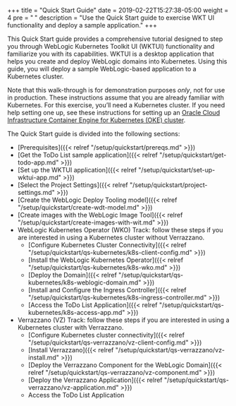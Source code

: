 +++
title = "Quick Start Guide"
date = 2019-02-22T15:27:38-05:00
weight = 4
pre = "<b> </b>"
description = "Use the Quick Start guide to exercise WKT UI functionality and deploy a sample application."
+++

This Quick Start guide provides a comprehensive tutorial designed to step you through WebLogic Kubernetes Toolkit UI (WKTUI)
functionality and familiarize you with its capabilities. WKTUI is a desktop application that helps you create and deploy WebLogic
domains into Kubernetes. Using this guide, you will deploy a sample WebLogic-based application to a Kubernetes cluster.

Note that this walk-through is for demonstration purposes _only_, not for use in production. These instructions assume that you are already familiar with Kubernetes.
For this exercise, you’ll need a Kubernetes cluster. If you need help setting one up, see these instructions for setting up an [Oracle Cloud Infrastructure
Container Engine for Kubernetes (OKE) cluster](https://docs.oracle.com/en-us/iaas/Content/ContEng/Concepts/contengoverview.htm).

The Quick Start guide is divided into the following sections:

- [Prerequisites]({{< relref "/setup/quickstart/prereqs.md" >}})
- [Get the ToDo List sample application]({{< relref "/setup/quickstart/get-todo-app.md" >}})
- [Set up the WKTUI application]({{< relref "/setup/quickstart/set-up-wktui-app.md" >}})
- [Select the Project Settings]({{< relref "/setup/quickstart/project-settings.md" >}})
- [Create the WebLogic Deploy Tooling model]({{< relref "/setup/quickstart/create-wdt-model.md" >}})
- [Create images with the WebLogic Image Tool]({{< relref "/setup/quickstart/create-images-with-wit.md" >}})
- WebLogic Kubernetes Operator (WKO) Track: follow these steps if you are interested in using a Kubernetes cluster without Verrazzano.
  - [Configure Kubernetes Cluster Connectivity]({{< relref "/setup/quickstart/qs-kubernetes/k8s-client-config.md" >}})
  - [Install the WebLogic Kubernetes Operator]({{< relref "/setup/quickstart/qs-kubernetes/k8s-wko.md" >}})
  - [Deploy the Domain]({{< relref "/setup/quickstart/qs-kubernetes/k8s-weblogic-domain.md" >}})
  - [Install and Configure the Ingress Controller]({{< relref "/setup/quickstart/qs-kubernetes/k8s-ingress-controller.md" >}})
  - [Access the ToDo List Application]({{< relref "/setup/quickstart/qs-kubernetes/k8s-access-app.md" >}})
- Verrazzano (VZ) Track: follow these steps if you are interested in using a Kubernetes cluster with Verrazzano.
  - [Configure Kubernetes cluster connectivity]({{< relref "/setup/quickstart/qs-verrazzano/vz-client-config.md" >}})
  - [Install Verrazzano]({{< relref "/setup/quickstart/qs-verrazzano/vz-install.md" >}})
  - [Deploy the Verrazzano Component for the WebLogic Domain]({{< relref "/setup/quickstart/qs-verrazzano/vz-component.md" >}})
  - [Deploy the Verrazzano Application]({{< relref "/setup/quickstart/qs-verrazzano/vz-application.md" >}})
  - Access the ToDo List Application

